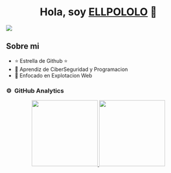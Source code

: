 <div align="center">
<h1 align="center">Hola, soy <a href="https://github.com/ELLPOLOLO">ELLPOLOLO</a> 👋</h1>
</div>
<img src="https://imgur.com/TTSIEJT">

## Sobre mi

- ⭐ Estrella de Github ⭐ 
- 📲 Aprendiz de CiberSeguridad y Programacion
- 🎥 Enfocado en Explotacion Web

### ⚙️ &nbsp;GitHub Analytics

<p align="center">
<a href="https://github.com/ELLPOLOLO">
  <img height="180em" src="https://github-readme-stats-eight-theta.vercel.app/api?username=ELLPOLOLO&show_icons=true&theme=algolia&include_all_commits=true&count_private=true"/>
  <img height="180em" src="https://github-readme-stats-eight-theta.vercel.app/api/top-langs/?username=ELLPOLOLO&layout=compact&langs_count=8&theme=algolia"/>
</a>
</p>
